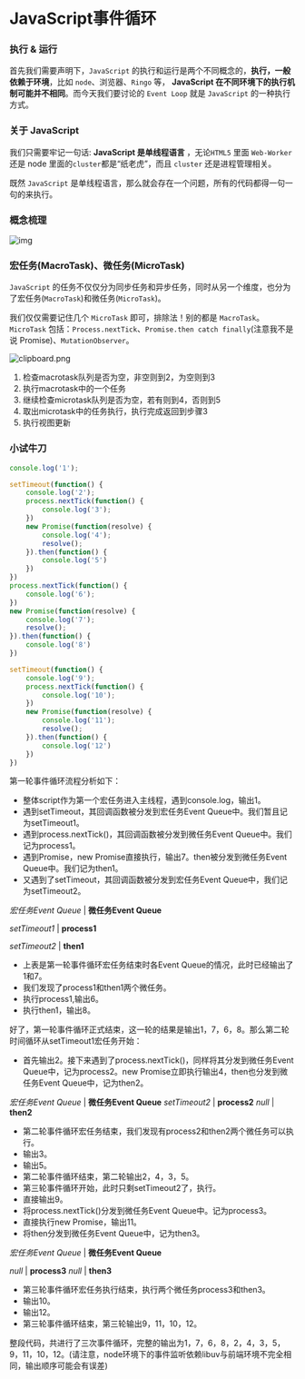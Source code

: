 

# JavaScript事件循环

### 执行 & 运行

首先我们需要声明下，`JavaScript` 的执行和运行是两个不同概念的，**执行，一般依赖于环境**，比如 `node`、浏览器、`Ringo` 等， **JavaScript 在不同环境下的执行机制可能并不相同**。而今天我们要讨论的 `Event Loop` 就是 `JavaScript` 的一种执行方式。

### 关于 JavaScript

我们只需要牢记一句话: **JavaScript 是单线程语言** ，无论`HTML5` 里面 `Web-Worker` 还是 node 里面的`cluster`都是“纸老虎”，而且 `cluster` 还是进程管理相关。

既然 `JavaScript` 是单线程语言，那么就会存在一个问题，所有的代码都得一句一句的来执行。

### 概念梳理

![img](https://user-gold-cdn.xitu.io/2019/9/29/16d7ace2eda820a8?imageView2/0/w/1280/h/960/format/webp/ignore-error/1)

### 宏任务(MacroTask)、微任务(MicroTask)

`JavaScript` 的任务不仅仅分为同步任务和异步任务，同时从另一个维度，也分为了宏任务(`MacroTask`)和微任务(`MicroTask`)。

我们仅仅需要记住几个 `MicroTask` 即可，排除法！别的都是 `MacroTask`。`MicroTask` 包括：`Process.nextTick`、`Promise.then catch finally`(注意我不是说 Promise)、`MutationObserver`。

![clipboard.png](https://segmentfault.com/img/bVboDPr?w=1468&h=1230)

1. 检查macrotask队列是否为空，非空则到2，为空则到3
2. 执行macrotask中的一个任务
3. 继续检查microtask队列是否为空，若有则到4，否则到5
4. 取出microtask中的任务执行，执行完成返回到步骤3
5. 执行视图更新



### 小试牛刀

```javascript
console.log('1');

setTimeout(function() {
    console.log('2');
    process.nextTick(function() {
        console.log('3');
    })
    new Promise(function(resolve) {
        console.log('4');
        resolve();
    }).then(function() {
        console.log('5')
    })
})
process.nextTick(function() {
    console.log('6');
})
new Promise(function(resolve) {
    console.log('7');
    resolve();
}).then(function() {
    console.log('8')
})

setTimeout(function() {
    console.log('9');
    process.nextTick(function() {
        console.log('10');
    })
    new Promise(function(resolve) {
        console.log('11');
        resolve();
    }).then(function() {
        console.log('12')
    })
})
```

第一轮事件循环流程分析如下：

- 整体script作为第一个宏任务进入主线程，遇到console.log，输出1。
- 遇到setTimeout，其回调函数被分发到宏任务Event Queue中。我们暂且记为setTimeout1。
- 遇到process.nextTick()，其回调函数被分发到微任务Event Queue中。我们记为process1。
- 遇到Promise，new Promise直接执行，输出7。then被分发到微任务Event Queue中。我们记为then1。
- 又遇到了setTimeout，其回调函数被分发到宏任务Event Queue中，我们记为setTimeout2。

*宏任务Event Queue* | **微任务Event Queue**

*setTimeout1* | **process1**

*setTimeout2* | **then1**

- 上表是第一轮事件循环宏任务结束时各Event Queue的情况，此时已经输出了1和7。
- 我们发现了process1和then1两个微任务。
- 执行process1,输出6。
- 执行then1，输出8。

好了，第一轮事件循环正式结束，这一轮的结果是输出1，7，6，8。那么第二轮时间循环从setTimeout1宏任务开始：

- 首先输出2。接下来遇到了process.nextTick()，同样将其分发到微任务Event Queue中，记为process2。new
  Promise立即执行输出4，then也分发到微任务Event Queue中，记为then2。

*宏任务Event Queue* | **微任务Event Queue**
*setTimeout2* | **process2**
*null* | **then2**

- 第二轮事件循环宏任务结束，我们发现有process2和then2两个微任务可以执行。
- 输出3。
- 输出5。
- 第二轮事件循环结束，第二轮输出2，4，3，5。
- 第三轮事件循环开始，此时只剩setTimeout2了，执行。
- 直接输出9。
- 将process.nextTick()分发到微任务Event Queue中。记为process3。
- 直接执行new Promise，输出11。
- 将then分发到微任务Event Queue中，记为then3。

*宏任务Event Queue* | **微任务Event Queue**

*null* | **process3**
*null* | **then3**

- 第三轮事件循环宏任务执行结束，执行两个微任务process3和then3。
- 输出10。
- 输出12。
- 第三轮事件循环结束，第三轮输出9，11，10，12。

整段代码，共进行了三次事件循环，完整的输出为1，7，6，8，2，4，3，5，9，11，10，12。(请注意，node环境下的事件监听依赖libuv与前端环境不完全相同，输出顺序可能会有误差)

